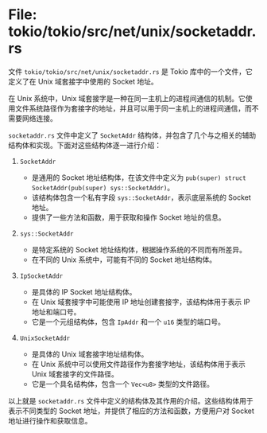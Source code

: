 # File: tokio/tokio/src/net/unix/socketaddr.rs

文件 `tokio/tokio/src/net/unix/socketaddr.rs` 是 Tokio 库中的一个文件，它定义了在 Unix 域套接字中使用的 Socket 地址。

在 Unix 系统中，Unix 域套接字是一种在同一主机上的进程间通信的机制。它使用文件系统路径作为套接字的地址，并且可以用于同一主机上的进程间通信，而不需要网络连接。

`socketaddr.rs` 文件中定义了 `SocketAddr` 结构体，并包含了几个与之相关的辅助结构体和实现。下面对这些结构体逐一进行介绍：

1. `SocketAddr`
   - 是通用的 Socket 地址结构体，在该文件中定义为 `pub(super) struct SocketAddr(pub(super) sys::SocketAddr)`。
   - 该结构体包含一个私有字段 `sys::SocketAddr`，表示底层系统的 Socket 地址。
   - 提供了一些方法和函数，用于获取和操作 Socket 地址的信息。

2. `sys::SocketAddr`
   - 是特定系统的 Socket 地址结构体，根据操作系统的不同而有所差异。
   - 在不同的 Unix 系统中，可能有不同的 Socket 地址结构体。

3. `IpSocketAddr`
   - 是具体的 IP Socket 地址结构体。
   - 在 Unix 域套接字中可能使用 IP 地址创建套接字，该结构体用于表示 IP 地址和端口号。
   - 它是一个元组结构体，包含 `IpAddr` 和一个 `u16` 类型的端口号。

4. `UnixSocketAddr`
   - 是具体的 Unix 域套接字地址结构体。
   - 在 Unix 系统中可以使用文件路径作为套接字地址，该结构体用于表示 Unix 域套接字的文件路径。
   - 它是一个具名结构体，包含一个 `Vec<u8>` 类型的文件路径。

以上就是 `socketaddr.rs` 文件中定义的结构体及其作用的介绍。这些结构体用于表示不同类型的 Socket 地址，并提供了相应的方法和函数，方便用户对 Socket 地址进行操作和获取信息。

